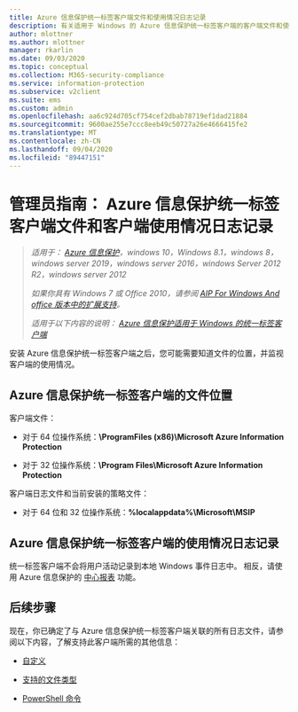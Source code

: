 ```yaml
---
title: Azure 信息保护统一标签客户端文件和使用情况日志记录
description: 有关适用于 Windows 的 Azure 信息保护统一标签客户端的客户端文件和使用情况日志记录的信息。
author: mlottner
ms.author: mlottner
manager: rkarlin
ms.date: 09/03/2020
ms.topic: conceptual
ms.collection: M365-security-compliance
ms.service: information-protection
ms.subservice: v2client
ms.suite: ems
ms.custom: admin
ms.openlocfilehash: aa6c924d705cf754cef2dbab78719ef1dad21884
ms.sourcegitcommit: 9600ae255e7ccc8eeb49c50727a26e4666415fe2
ms.translationtype: MT
ms.contentlocale: zh-CN
ms.lasthandoff: 09/04/2020
ms.locfileid: "89447151"
---
```

# <a name="admin-guide-azure-information-protection-unified-labeling-client-files-and-client-usage-logging"></a>管理员指南： Azure 信息保护统一标签客户端文件和客户端使用情况日志记录

>*适用于： [Azure 信息保护](https://azure.microsoft.com/pricing/details/information-protection)，windows 10，Windows 8.1，windows 8，windows server 2019，windows server 2016，windows Server 2012 R2，windows server 2012*
>
>*如果你具有 Windows 7 或 Office 2010，请参阅 [AIP For Windows And office 版本中的扩展支持](../known-issues.md#aip-for-windows-and-office-versions-in-extended-support)。*
>
> *适用于以下内容的说明： [Azure 信息保护适用于 Windows 的统一标签客户端](../faqs.md#whats-the-difference-between-the-azure-information-protection-classic-and-unified-labeling-clients)*

安装 Azure 信息保护统一标签客户端之后，您可能需要知道文件的位置，并监视客户端的使用情况。

## <a name="file-locations-for-the-azure-information-protection-unified-labeling-client"></a>Azure 信息保护统一标签客户端的文件位置

客户端文件：    

- 对于 64 位操作系统：**\ProgramFiles (x86)\Microsoft Azure Information Protection**

- 对于 32 位操作系统：**\Program Files\Microsoft Azure Information Protection**

客户端日志文件和当前安装的策略文件：

- 对于 64 位和 32 位操作系统：**%localappdata%\Microsoft\MSIP**


## <a name="usage-logging-for-the-azure-information-protection-unified-labeling-client"></a>Azure 信息保护统一标签客户端的使用情况日志记录

统一标签客户端不会将用户活动记录到本地 Windows 事件日志中。 相反，请使用 Azure 信息保护的 [中心报表](../reports-aip.md) 功能。 


## <a name="next-steps"></a>后续步骤
现在，你已确定了与 Azure 信息保护统一标签客户端关联的所有日志文件，请参阅以下内容，了解支持此客户端所需的其他信息：

- [自定义](clientv2-admin-guide-customizations.md)

- [支持的文件类型](clientv2-admin-guide-file-types.md)

- [PowerShell 命令](clientv2-admin-guide-powershell.md)

